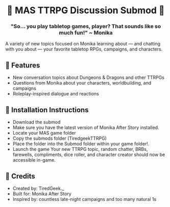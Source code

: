 <h1 align="center"> 🎲 MAS TTRPG Discussion Submod 🎲 </h1>
<h3 align="center">"So... you play tabletop games, player? That sounds like so much fun!" ~ Monika</h3>
A variety of new topics focused on Monika learning about — and chatting with you about — your favorite tabletop RPGs, campaigns, and characters.

## 🎲 Features

- New conversation topics about Dungeons & Dragons and other TTRPGs
- Questions from Monika about your characters, worldbuilding, and campaigns
- Roleplay-inspired dialogue and reactions

## 🎲 Installation Instructions

- Download the submod
- Make sure you have the latest version of Monika After Story installed.
- Locate your MAS game folder
- Copy the submods folder (TiredgeekTTRPG)
- Place the folder into the Submod folder within your game folder!.
- Launch the game
Your new TTRPG topic, random chatter, BRBs, farewells, compliments, dice roller, and character creator should now be accessible in-game.

## 🎲 Credits

- Created by: TiredGeek._
- Built for: Monika After Story
- Inspired by: countless late-night campaigns and too many natural 1s

